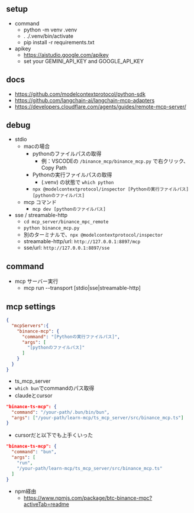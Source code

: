 ## setup
- command
  - python -m venv .venv
  - . ./.venv/bin/activate
  - pip install -r requirements.txt 
- apikey
  - https://aistudio.google.com/apikey
  - set your GEMINI_API_KEY and GOOGLE_API_KEY


## docs
- https://github.com/modelcontextprotocol/python-sdk
- https://github.com/langchain-ai/langchain-mcp-adapters
- https://developers.cloudflare.com/agents/guides/remote-mcp-server/


## debug
- stdio
  - macの場合
    - pythonのファイルパスの取得
        - 例：VSCODEの `/binance_mcp/binance_mcp.py` で右クリック、Copy Path
    - Pythonの実行ファイルパスの取得
        - (.venv) の状態で `which python`
    - `npx @modelcontextprotocol/inspector [Pythonの実行ファイルパス] [pythonのファイルパス]`
  - mcp コマンド
    - `mcp dev [pythonのファイルパス]`
- sse / streamable-http
  - `cd mcp_server/binance_mpc_remote`
  - `python binance_mcp.py`
  - 別のターミナルで、`npx @modelcontextprotocol/inspector`
  - streamable-http/url: `http://127.0.0.1:8897/mcp`
  - sse/url: `http://127.0.0.1:8897/sse`

## command
- mcp サーバー実行
  - mcp run --transport [stdio|sse|streamable-http]

## mcp settings
```json
{
  "mcpServers":{
    "binance-mcp": {
      "command": "[Pythonの実行ファイルパス]",
      "args": [
        "[pythonのファイルパス]"
      ]
    }
  }
}
```

- ts_mcp_server
- `which bun`でcommandのパス取得
- claudeとcursor
```json
"binance-ts-mcp": {
  "command": "/your-path/.bun/bin/bun",
  "args": ["/your-path/learn-mcp/ts_mcp_server/src/binance_mcp.ts"]
}
```

- cursorだと以下でも上手くいった
```json
"binance-ts-mcp": {
  "command": "bun",
  "args": [
    "run",
    "/your-path/learn-mcp/ts_mcp_server/src/binance_mcp.ts"
  ]
}
```

- npm経由
  - https://www.npmjs.com/package/btc-binance-mpc?activeTab=readme

